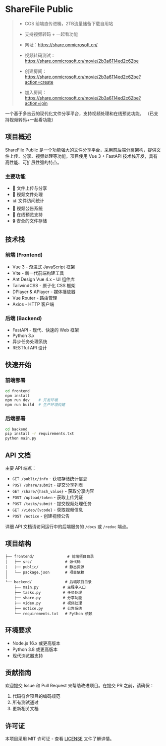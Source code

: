 # ShareFile Public

> - COS 前端直传进桶，2TB流量储备下载自用站
> - 支持视频转码 + 一起看功能
> 
> - 网址：https://share.onmicrosoft.cn/
> - 视频转码测试：https://share.onmicrosoft.cn/movie/2b3a6114ed2c62be
> - 创建房间：https://share.onmicrosoft.cn/movie/2b3a6114ed2c62be?action=create
> - 加入房间：https://share.onmicrosoft.cn/movie/2b3a6114ed2c62be?action=join

一个基于多吉云的现代化文件分享平台，支持视频处理和在线预览功能。 （已支持视频转码+一起看功能）

## 项目概述

ShareFile Public 是一个功能强大的文件分享平台，采用前后端分离架构，提供文件上传、分享、视频处理等功能。项目使用 Vue 3 + FastAPI 技术栈开发，具有高性能、可扩展性强的特点。

### 主要功能

- 📁 文件上传与分享
- 🎥 视频文件处理
- 📊 文件访问统计
- 📝 视频公告系统
- 👀 在线预览支持
- 🔒 安全的文件存储

## 技术栈

### 前端 (Frontend)

- Vue 3 - 渐进式 JavaScript 框架
- Vite - 新一代前端构建工具
- Ant Design Vue 4.x - UI 组件库
- TailwindCSS - 原子化 CSS 框架
- DPlayer & APlayer - 媒体播放器
- Vue Router - 路由管理
- Axios - HTTP 客户端

### 后端 (Backend)

- FastAPI - 现代、快速的 Web 框架
- Python 3.x
- 异步任务处理系统
- RESTful API 设计

## 快速开始

### 前端部署

```bash
cd frontend
npm install
npm run dev    # 开发环境
npm run build  # 生产环境构建
```

### 后端部署

```bash
cd backend
pip install -r requirements.txt
python main.py
```

## API 文档

主要 API 端点：

- `GET /public/info` - 获取存储统计信息
- `POST /share/submit` - 提交分享列表
- `GET /share/{hash_value}` - 获取分享内容
- `POST /upload/token` - 获取上传凭证
- `POST /tasks/submit` - 提交视频处理任务
- `GET /video/{vcode}` - 获取视频信息
- `POST /notice` - 创建视频公告

详细 API 文档请访问运行中的后端服务的 `/docs` 或 `/redoc` 端点。

## 项目结构

```
├── frontend/               # 前端项目目录
│   ├── src/               # 源代码
│   ├── public/            # 静态资源
│   └── package.json       # 项目依赖
│
└── backend/               # 后端项目目录
    ├── main.py           # 主程序入口
    ├── tasks.py          # 任务处理
    ├── share.py          # 分享功能
    ├── video.py          # 视频处理
    ├── notice.py         # 公告系统
    └── requirements.txt   # Python 依赖
```

## 环境要求

- Node.js 16.x 或更高版本
- Python 3.8 或更高版本
- 现代浏览器支持

## 贡献指南

欢迎提交 Issue 和 Pull Request 来帮助改进项目。在提交 PR 之前，请确保：

1. 代码符合项目的编码规范
2. 所有测试通过
3. 更新相关文档

## 许可证

本项目采用 MIT 许可证 - 查看 [LICENSE](LICENSE) 文件了解详情。

